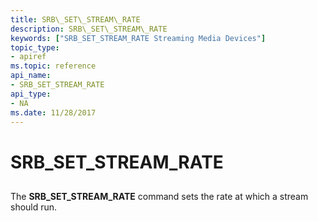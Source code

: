 ```yaml
---
title: SRB\_SET\_STREAM\_RATE
description: SRB\_SET\_STREAM\_RATE
keywords: ["SRB_SET_STREAM_RATE Streaming Media Devices"]
topic_type:
- apiref
ms.topic: reference
api_name:
- SRB_SET_STREAM_RATE
api_type:
- NA
ms.date: 11/28/2017
---
```


# SRB\_SET\_STREAM\_RATE


## <span id="ddk_srb_set_stream_rate_ks"></span><span id="DDK_SRB_SET_STREAM_RATE_KS"></span>


The **SRB\_SET\_STREAM\_RATE** command sets the rate at which a stream should run.

 

 





